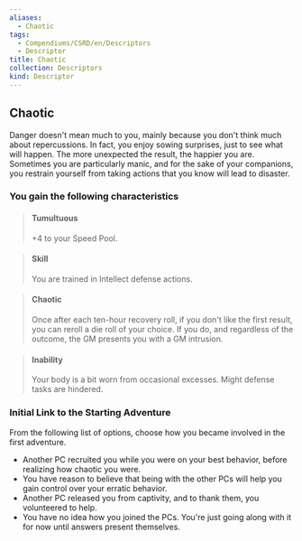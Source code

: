 ```yaml
---
aliases:
  - Chaotic
tags:
  - Compendiums/CSRD/en/Descriptors
  - Descriptor
title: Chaotic
collection: Descriptors
kind: Descriptor
---
```

## Chaotic  
Danger doesn't mean much to you, mainly because you don't think much about repercussions. In fact, you enjoy sowing surprises, just to see what will happen. The more unexpected the result, the happier you are. Sometimes you are particularly manic, and for the sake of your companions, you restrain yourself from taking actions that you know will lead to disaster.
### You gain the following characteristics  
> #### Tumultuous
> +4 to your Speed Pool.  

> #### Skill
> You are trained in Intellect defense actions.  

> #### Chaotic
> Once after each ten-hour recovery roll, if you don't like the first result, you can reroll a die roll of your choice. If you do, and regardless of the outcome, the GM presents you with a GM intrusion.  

> #### Inability
> Your body is a bit worn from occasional excesses. Might defense tasks are hindered.  

### Initial Link to the Starting Adventure  
From the following list of options, choose how you became involved in the first adventure.  
- Another PC recruited you while you were on your best behavior, before realizing how chaotic you were.  
- You have reason to believe that being with the other PCs will help you gain control over your erratic behavior.  
- Another PC released you from captivity, and to thank them, you volunteered to help.  
- You have no idea how you joined the PCs. You're just going along with it for now until answers present themselves.  